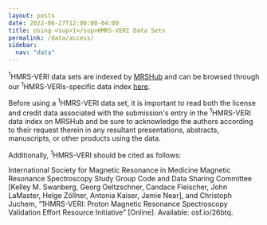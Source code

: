 ```yaml
---
layout: posts
date: 2022-06-27T12:00:00-04:00
title: Using <sup>1</sup>HMRS-VERI Data Sets
permalink: /data/access/
sidebar:
  nav: "data"
---
```


<sup>1</sup>HMRS-VERI data sets are indexed by [MRSHub](https://mrshub.org/) and can be browsed through our <sup>1</sup>HMRS-VERIs-specific data index [here](https://mrshub.org/datasets/).  

Before using a <sup>1</sup>HMRS-VERI data set, it is important to read both the license and credit data associated with the submission's entry in the <sup>1</sup>HMRS-VERI data index on MRSHub and be sure to acknowledge the authors according to their request therein in any resultant presentations, abstracts, manuscripts, or other products using the data. 

Additionally, <sup>1</sup>HMRS-VERI should be cited as follows: 

International Society for Magnetic Resonance in Medicine Magnetic Resonance Spectroscopy Study Group Code and Data Sharing Committee [Kelley M. Swanberg, Georg Oeltzschner, Candace Fleischer, John LaMaster, Helge Zöllner, Antonia Kaiser, Jamie Near], and Christoph Juchem, “1HMRS-VERI: Proton Magnetic Resonance Spectroscopy Validation Effort Resource Initiative” [Online]. Available: osf.io/26btq.

